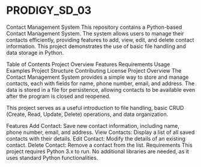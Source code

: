 # PRODIGY_SD_03
Contact Management System
This repository contains a Python-based Contact Management System. The system allows users to manage their contacts efficiently, providing features to add, view, edit, and delete contact information. This project demonstrates the use of basic file handling and data storage in Python.

Table of Contents
Project Overview
Features
Requirements
Usage
Examples
Project Structure
Contributing
License
Project Overview
The Contact Management System provides a simple way to store and manage contacts, each with fields for name, phone number, email, and address. The data is stored in a file for persistence, allowing contacts to be available even after the program is closed and reopened.

This project serves as a useful introduction to file handling, basic CRUD (Create, Read, Update, Delete) operations, and data organization.

Features
Add Contact: Save new contact information, including name, phone number, email, and address.
View Contacts: Display a list of all saved contacts with their details.
Edit Contact: Modify the details of an existing contact.
Delete Contact: Remove a contact from the list.
Requirements
This project requires Python 3.x to run. No additional libraries are needed, as it uses standard Python functionalities.
